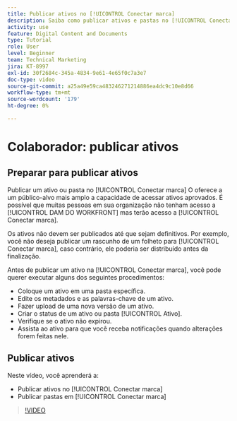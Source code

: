 ```yaml
---
title: Publicar ativos no [!UICONTROL Conectar marca]
description: Saiba como publicar ativos e pastas no [!UICONTROL Conectar marca] in [!UICONTROL DAM DO WORKFRONT].
activity: use
feature: Digital Content and Documents
type: Tutorial
role: User
level: Beginner
team: Technical Marketing
jira: KT-8997
exl-id: 30f2684c-345a-4834-9e61-4e65f0c7a3e7
doc-type: video
source-git-commit: a25a49e59ca483246271214886ea4dc9c10e8d66
workflow-type: tm+mt
source-wordcount: '179'
ht-degree: 0%

---
```


# Colaborador: publicar ativos

## Preparar para publicar ativos

Publicar um ativo ou pasta no [!UICONTROL Conectar marca] O oferece a um público-alvo mais amplo a capacidade de acessar ativos aprovados. É possível que muitas pessoas em sua organização não tenham acesso a [!UICONTROL DAM DO WORKFRONT] mas terão acesso a [!UICONTROL Conectar marca].

Os ativos não devem ser publicados até que sejam definitivos. Por exemplo, você não deseja publicar um rascunho de um folheto para [!UICONTROL Conectar marca], caso contrário, ele poderia ser distribuído antes da finalização.

Antes de publicar um ativo na [!UICONTROL Conectar marca], você pode querer executar alguns dos seguintes procedimentos:

* Coloque um ativo em uma pasta específica.
* Edite os metadados e as palavras-chave de um ativo.
* Fazer upload de uma nova versão de um ativo.
* Criar o status de um ativo ou pasta [!UICONTROL Ativo].
* Verifique se o ativo não expirou.
* Assista ao ativo para que você receba notificações quando alterações forem feitas nele.

## Publicar ativos

Neste vídeo, você aprenderá a:

* Publicar ativos no [!UICONTROL Conectar marca]
* Publicar pastas em [!UICONTROL Conectar marca]

>[!VIDEO](https://video.tv.adobe.com/v/335257/?quality=12&learn=on)
